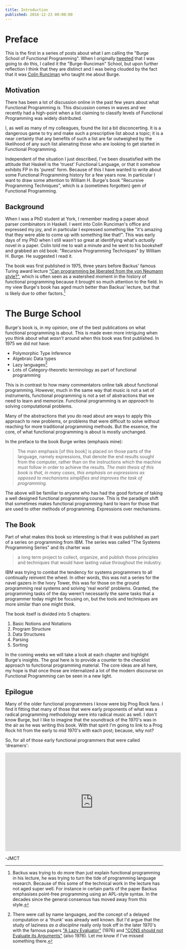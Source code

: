 ```yaml
---
title: Introduction
published: 2016-12-23 00:00:00
---
```


Preface
=======

This is the first in a series of posts about what I am calling the "Burge
School of Functional Programming". When I originally
[tweeted](https://twitter.com/josecalderon/status/804154036375187458) that I was
going to do this, I called it the "Burge-Runciman" School, but upon further
reflection I think that they are distinct and I was being clouded by the fact
that it was [Colin Runciman](https://www-users.cs.york.ac.uk/colin/) who taught me
about Burge.

Motivation
----------

There has been a lot of discussion online in the past few years about what
Functional Programming _is_. This discussion comes in waves and we recently had
a high-point when a list claiming to classify levels of Functional Programming
was widely distributed.

I, as well as many of my colleagues, found the list a bit disconcerting. It is a
dangerous game to try and make such a prescriptive list about a topic; it is a
near certainty that any benefits of such a list are far outweighed by the
likelihood of any such list alienating those who are looking to get started in
Functional Programming.

Independent of the situation I just described, I've been dissatisfied with the
attitude that Haskell is the 'truest' Functional Language, or that it somehow
exhibits FP in its 'purest' form. Because of this I have wanted to write about
some Functional Programming history for a few years now. In particular I want to
draw some attention to William H. Burge's book "Recursive Programming
Techniques", which is a (sometimes forgotten) gem of Functional Programming.

Background
----------

When I was a PhD student at York, I remember reading a paper about parser
combinators in Haskell. I went into Colin Runciman's office and expressed my
joy, and in particular I expressed something like "it's amazing that they were
able to come up with something like that!". This was early days of my PhD when I
still wasn't so great at identifying what's _actually_ novel in a paper. Colin
told me to wait a minute and he went to his bookshelf and grabbed an old book:
"Recursive Programming Techniques" by William H. Burge. He suggested I read it.

The book was first published in 1975, three years before Backus' famous Turing
award lecture ["Can programming be liberated from the von Neumann
style?"](http://dl.acm.org/citation.cfm?id=359579), which is often seen as a
watershed moment in the history of functional programming because it brought so
much attention to the field. In my view Burge's book has aged much better than
Backus' lecture, but that is likely due to other factors.[^1]

[^1]: Backus was trying to do more than just explain functional programming in
his lecture, he was trying to turn the tide of programming language research.
Because of this some of the technical work in the lecture has not aged super
well. For instance in certain parts of the paper Backus emphasises point-free
programming using an APL-style syntax. In the decades since the general
consensus has moved away from this style.

The Burge School
================

Burge's book is, in my opinion, one of the best publications on what functional
programming is about. This is made even more intriguing when you think about
what _wasn't_ around when this book was first published. In 1975 we did _not_
have:

* Polymorphic Type Inference
* Algebraic Data types
* Lazy languages[^2]
* Lots of Category-theoretic terminology as part of functional programming

This is in contrast to how many commentators online talk about functional
programming. However, much in the same way that music is not a set of
instruments, functional programming is not a set of abstractions that we need to
learn and memorize. Functional programming is an _approach_ to solving
computational problems.

Many of the abstractions that you do read about are ways to apply this approach
to new problems, or problems that were difficult to solve without reaching for
more traditional programming methods. But the essence, the core, of what
functional programming is about is mostly unchanged.

In the preface to the book Burge writes (emphasis mine):

> The main emphasis [of this book] is placed on those parts of the language,
> namely expressions, that denote the end results sought from the computer,
> rather than on the instructions which the machine must follow in order to
> achieve the results. _The main thesis of this book is that, in many cases,
> this emphasis on expressions as opposed to mechanisms simplifies and
> improves the task of programming._

The above will be familiar to anyone who has had the good fortune of taking
a well designed functional programming course. This is the paradigm shift that
sometimes makes functional programming hard to learn for those that are used to
other methods of programming. Expressions over mechanisms.

The Book
--------

Part of what makes this book so interesting is that it was published as part of
a series on programming from IBM. The series was called "The Systems Programming
Series" and its charter was

> a long term project to collect, organize, and publish those principles and
> techniques that would have lasting value throughout the industry.

IBM was trying to combat the tendency for systems programmers to all continually
reinvent the wheel. In other words, this was not a series for the navel gazers
in the Ivory Tower, this was for those on the ground programming real systems
and solving 'real world' problems. Granted, the programming tasks of the day
weren't necessarily the same tasks that a programmer today might be focusing on,
but the tools and techniques are more similar than one might think. 

The book itself is divided into 5 chapters:

1. Basic Notions and Notations
2. Program Structure
3. Data Structures
4. Parsing
5. Sorting

In the coming weeks we will take a look at each chapter and highlight Burge's
insights. The goal here is to provide a counter to the checklist approach to
functional programming material. The core ideas are all here, my hope is that
once those are internalized a lot of the modern discourse on Functional
Programming can be seen in a new light.

Epilogue
--------

Many of the older functional programmers I know were big Prog Rock fans. I find
it fitting that many of those that were early proponents of what was a radical
programming methodology were into radical music as well. I don't know Burge, but
I like to imagine that the soundtrack of the 1970's was in the air as he was
writing this book. With that spirit I'm going to link to a Prog Rock hit from
the early to mid 1970's with each post; because, why not?

So, for all of those early functional programmers that were called 'dreamers':

<iframe width="560" height="315" src="https://www.youtube.com/embed/xkkvBfWAXgI"
frameborder="0" allowfullscreen></iframe>

[^2]: There were call by name languages, and the concept of a delayed
computation or a 'thunk' was already well known. But I'd argue that the study of
laziness _as a discipline_ really only took off in the later 1970's with the
famous papers ["A Lazy Evaluator"](http://dl.acm.org/citation.cfm?id=811543)
(1976) and ["CONS should not Evaluate its
Arguments"](http://www.cs.indiana.edu/cgi-bin/techreports/TRNNN.cgi?trnum=TR44)
(also 1976). Let me know if I've missed something there.

-JMCT
